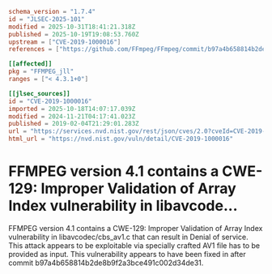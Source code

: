 ```toml
schema_version = "1.7.4"
id = "JLSEC-2025-101"
modified = 2025-10-31T18:41:21.318Z
published = 2025-10-19T19:08:53.760Z
upstream = ["CVE-2019-1000016"]
references = ["https://github.com/FFmpeg/FFmpeg/commit/b97a4b658814b2de8b9f2a3bce491c002d34de31#diff-cd7e24986650014d67f484f3ffceef3f", "https://github.com/FFmpeg/FFmpeg/commit/b97a4b658814b2de8b9f2a3bce491c002d34de31#diff-cd7e24986650014d67f484f3ffceef3f"]

[[affected]]
pkg = "FFMPEG_jll"
ranges = ["< 4.3.1+0"]

[[jlsec_sources]]
id = "CVE-2019-1000016"
imported = 2025-10-18T14:07:17.039Z
modified = 2024-11-21T04:17:41.023Z
published = 2019-02-04T21:29:01.283Z
url = "https://services.nvd.nist.gov/rest/json/cves/2.0?cveId=CVE-2019-1000016"
html_url = "https://nvd.nist.gov/vuln/detail/CVE-2019-1000016"
```

# FFMPEG version 4.1 contains a CWE-129: Improper Validation of Array Index vulnerability in libavcode...

FFMPEG version 4.1 contains a CWE-129: Improper Validation of Array Index vulnerability in libavcodec/cbs_av1.c that can result in Denial of service. This attack appears to be exploitable via specially crafted AV1 file has to be provided as input. This vulnerability appears to have been fixed in after commit b97a4b658814b2de8b9f2a3bce491c002d34de31.


